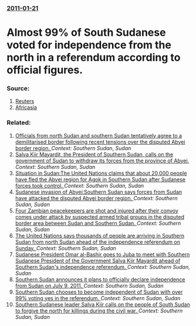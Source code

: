### [2011-01-21](/news/2011/01/21/index.md)

# Almost 99% of South Sudanese voted for independence from the north in a referendum according to official figures. 




### Source:

1. [Reuters](http://www.reuters.com/article/idUSTRE70K2DV20110121)
2. [Africasia](http://www.africasia.com/services/news_africa/article.php?ID=CNG.4fd4d6d1ccd3ca5560228308bbcfdcc2.711)

### Related:

1. [Officials from north Sudan and southern Sudan tentatively agree to a demilitarised border following recent tensions over the disputed Abyei border region. ](/news/2011/05/31/officials-from-north-sudan-and-southern-sudan-tentatively-agree-to-a-demilitarised-border-following-recent-tensions-over-the-disputed-abyei.md) _Context: Southern Sudan, Sudan_
2. [Salva Kiir Mayardit, the President of Southern Sudan, calls on the government of Sudan to withdraw its forces from the province of Abyei. ](/news/2011/05/26/salva-kiir-mayardit-the-president-of-southern-sudan-calls-on-the-government-of-sudan-to-withdraw-its-forces-from-the-province-of-abyei.md) _Context: Southern Sudan, Sudan_
3. [Situation in Sudan:The United Nations claims that about  20,000 people have fled the Abyei region for Agok in Southern Sudan after Sudanese forces took control. ](/news/2011/05/24/situation-in-sudan-pthe-united-nations-claims-that-about-20-000-people-have-fled-the-abyei-region-for-agok-in-southern-sudan-after-sudanese.md) _Context: Southern Sudan, Sudan_
4. [Sudanese invasion of Abyei:Southern Sudan says forces from Sudan have attacked the disputed Abyei border region. ](/news/2011/05/21/sudanese-invasion-of-abyei-psouthern-sudan-says-forces-from-sudan-have-attacked-the-disputed-abyei-border-region.md) _Context: Southern Sudan, Sudan_
5. [Four Zambian peacekeepers are shot and injured after their convoy comes under attack by suspected armed tribal groups in the disputed border area between Sudan and Southern Sudan. ](/news/2011/05/11/four-zambian-peacekeepers-are-shot-and-injured-after-their-convoy-comes-under-attack-by-suspected-armed-tribal-groups-in-the-disputed-border.md) _Context: Southern Sudan, Sudan_
6. [The United Nations says thousands of people are arriving in Southern Sudan from north Sudan ahead of the independence referendum on Sunday. ](/news/2011/01/7/the-united-nations-says-thousands-of-people-are-arriving-in-southern-sudan-from-north-sudan-ahead-of-the-independence-referendum-on-sunday.md) _Context: Southern Sudan, Sudan_
7. [Sudanese President Omar al-Bashir goes to Juba to meet with Southern Sudanese President of the Government Salva Kiir Mayardit ahead of Southern Sudan's independence referendum. ](/news/2011/01/4/sudanese-president-omar-al-bashir-goes-to-juba-to-meet-with-southern-sudanese-president-of-the-government-salva-kiir-mayardit-ahead-of-south.md) _Context: Southern Sudan, Sudan_
8. [Southern Sudan announces it plans to officially declare independence from Sudan on July 9, 2011. ](/news/2011/01/31/southern-sudan-announces-it-plans-to-officially-declare-independence-from-sudan-on-july-9-2011.md) _Context: Southern Sudan, Sudan_
9. [Southern Sudan chooses to become independent of Sudan with over 99% voting yes in the referendum. ](/news/2011/01/30/southern-sudan-chooses-to-become-independent-of-sudan-with-over-99-voting-yes-in-the-referendum.md) _Context: Southern Sudan, Sudan_
10. [Southern Sudanese leader Salva Kiir calls on the people of South Sudan to forgive the north for killings during the civil war. ](/news/2011/01/16/southern-sudanese-leader-salva-kiir-calls-on-the-people-of-south-sudan-to-forgive-the-north-for-killings-during-the-civil-war.md) _Context: Southern Sudan, Sudan_
